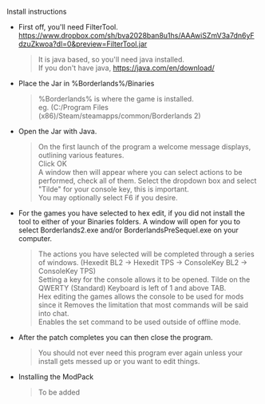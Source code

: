 Install instructions

- First off, you'll need FilterTool.  
	https://www.dropbox.com/sh/bva2028ban8u1hs/AAAwiSZmV3a7dn6yFdzuZkwoa?dl=0&preview=FilterTool.jar

	>It is java based, so you'll need java installed.  
	If you don't have java, https://java.com/en/download/


- Place the Jar in %Borderlands%/Binaries

	>%Borderlands% is where the game is installed.  
	eg. (C:/Program Files (x86)/Steam/steamapps/common/Borderlands 2)


- Open the Jar with Java.

	>On the first launch of the program a welcome message displays, outlining various features.  
	Click OK  
	A window then will appear where you can select actions to be performed, check all of them.
	Select the dropdown box and select "Tilde" for your console key, this is important.  
	You may optionally select F6 if you desire.


-	For the games you have selected to hex edit, if you did not install the tool to either of your Binaries folders.
	A window will open for you to select Borderlands2.exe and/or BorderlandsPreSequel.exe on your computer.

	>The actions you have selected will be completed through a series of windows.
	(Hexedit BL2 -> Hexedit TPS -> ConsoleKey BL2 -> ConsoleKey TPS)  
	Setting a key for the console allows it to be opened.
	Tilde on the QWERTY (Standard) Keyboard is left of 1 and above TAB.  
	Hex editing the games allows the console to be used for mods since it
	Removes the limitation that most commands will be said into chat.  
	Enables the set command to be used outside of offline mode.

- After the patch completes you can then close the program.  
	>You should not ever need this program ever again unless your install gets messed up or you want to edit things.

- Installing the ModPack
	>To be added
